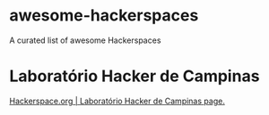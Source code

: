 # awesome-hackerspaces
A curated list of awesome Hackerspaces



# Laboratório Hacker de Campinas
[Hackerspace.org | Laboratório Hacker de Campinas page.](https://wiki.hackerspaces.org/Laborat%C3%B3rio_Hacker_de_Campinas)

